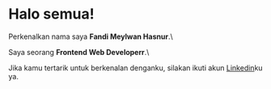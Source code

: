 # Halo semua! 

Perkenalkan nama saya **Fandi Meylwan Hasnur**.\

Saya seorang **Frontend Web Developerr**.\

Jika kamu tertarik untuk berkenalan denganku, silakan ikuti akun [Linkedin](https://www.linkedin.com/in/fandi-meylwan-hasnur-013495185/)ku ya.
